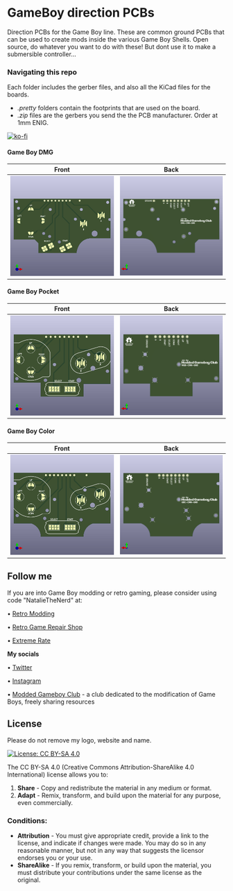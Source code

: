 # GameBoy direction PCBs
Direction PCBs for the Game Boy line. These are common ground PCBs that can be used to create mods inside the various Game Boy Shells.
Open source, do whatever you want to do with these! But dont use it to make a submersible controller...

### Navigating this repo
Each folder includes the gerber files, and also all the KiCad files for the boards.

- *.pretty* folders contain the footprints that are used on the board.
- *.zip* files are the gerbers you send the the PCB manufacturer. Order at 1mm ENIG.

[![ko-fi](https://ko-fi.com/img/githubbutton_sm.svg)](https://ko-fi.com/L4L12T33R)

#### Game Boy DMG

| Front | Back |
|-------------| -----|
| ![DMGF](DMG_directional/DMG_directionalF.png) | ![DMGB](DMG_directional/DMG_directionalB.png) |

#### Game Boy Pocket

| Front | Back |
|-------------| -----|
| ![pocketf](Pocket_directional/Pocket_directionalF.png) | ![pocketb](Pocket_directional/Pocket_directionalB.png) |


#### Game Boy Color

| Front | Back |
|-------------| -----|
| ![gbcf](GBC_directional/GBC_directionalfront.png) | ![gbcb](GBC_directional/GBC_directionalfrontback.png) |


## Follow me

If you are into Game Boy modding or retro gaming, please consider using code "NatalieTheNerd" at:

• [Retro Modding](http://RetroModding.com) 

• [Retro Game Repair Shop](http://RetroGameRepairShop.com) 

• [Extreme Rate](http://ExtremeRate.com)


**My socials**

• [Twitter](https://twitter.com/natalie_thenerd) 

• [Instagram](https://www.instagram.com/natalie.thenerd/) 

• [Modded Gameboy Club](https://moddedgameboy.club/) - a club dedicated to the modification of Game Boys, freely sharing resources


## License

Please do not remove my logo, website and name.

[![License: CC BY-SA 4.0](https://img.shields.io/badge/License-CC_BY--SA_4.0-lightgrey.svg)](https://creativecommons.org/licenses/by-sa/4.0/)

The CC BY-SA 4.0 (Creative Commons Attribution-ShareAlike 4.0 International) license allows you to:

1. **Share** - Copy and redistribute the material in any medium or format.
2. **Adapt** - Remix, transform, and build upon the material for any purpose, even commercially.

### Conditions:

- **Attribution** - You must give appropriate credit, provide a link to the license, and indicate if changes were made. You may do so in any reasonable manner, but not in any way that suggests the licensor endorses you or your use.
- **ShareAlike** - If you remix, transform, or build upon the material, you must distribute your contributions under the same license as the original.

